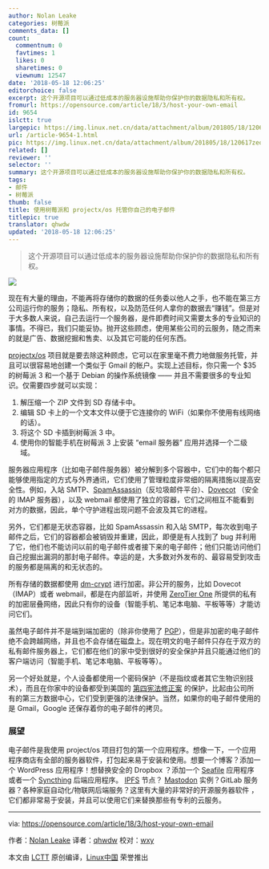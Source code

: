 ```yaml
---
author: Nolan Leake
categories: 树莓派
comments_data: []
count:
  commentnum: 0
  favtimes: 1
  likes: 0
  sharetimes: 0
  viewnum: 12547
date: '2018-05-18 12:06:25'
editorchoice: false
excerpt: 这个开源项目可以通过低成本的服务器设施帮助你保护你的数据隐私和所有权。
fromurl: https://opensource.com/article/18/3/host-your-own-email
id: 9654
islctt: true
largepic: https://img.linux.net.cn/data/attachment/album/201805/18/120617zeoe2re6jo8eozt2.jpg
url: /article-9654-1.html
pic: https://img.linux.net.cn/data/attachment/album/201805/18/120617zeoe2re6jo8eozt2.jpg.thumb.jpg
related: []
reviewer: ''
selector: ''
summary: 这个开源项目可以通过低成本的服务器设施帮助你保护你的数据隐私和所有权。
tags:
- 邮件
- 树莓派
thumb: false
title: 使用树莓派和 projectx/os 托管你自己的电子邮件
titlepic: true
translator: qhwdw
updated: '2018-05-18 12:06:25'
---
```



> 
> 这个开源项目可以通过低成本的服务器设施帮助你保护你的数据隐私和所有权。
> 
> 
> 


![](/data/attachment/album/201805/18/120617zeoe2re6jo8eozt2.jpg)


现在有大量的理由，不能再将存储你的数据的任务委以他人之手，也不能在第三方公司运行你的服务；隐私、所有权，以及防范任何人拿你的数据去“赚钱”。但是对于大多数人来说，自己去运行一个服务器，是件即费时间又需要太多的专业知识的事情。不得已，我们只能妥协。抛开这些顾虑，使用某些公司的云服务，随之而来的就是广告、数据挖掘和售卖、以及其它可能的任何东西。


[projectx/os](https://git.sigbus.net/projectx/os) 项目就是要去除这种顾虑，它可以在家里毫不费力地做服务托管，并且可以很容易地创建一个类似于 Gmail 的帐户。实现上述目标，你只需一个 $35 的树莓派 3 和一个基于 Debian 的操作系统镜像 —— 并且不需要很多的专业知识。仅需要四步就可以实现：


1. 解压缩一个 ZIP 文件到 SD 存储卡中。
2. 编辑 SD 卡上的一个文本文件以便于它连接你的 WiFi（如果你不使用有线网络的话）。
3. 将这个 SD 卡插到树莓派 3 中。
4. 使用你的智能手机在树莓派 3 上安装 “email 服务器” 应用并选择一个二级域。


服务器应用程序（比如电子邮件服务器）被分解到多个容器中，它们中的每个都只能够使用指定的方式与外界通讯，它们使用了管理粒度非常细的隔离措施以提高安全性。例如，入站 SMTP、[SpamAssassin](http://spamassassin.apache.org/)（反垃圾邮件平台）、[Dovecot](https://www.dovecot.org/) （安全的 IMAP 服务器），以及 webmail 都使用了独立的容器，它们之间相互不能看到对方的数据，因此，单个守护进程出现问题不会波及其它的进程。


另外，它们都是无状态容器，比如 SpamAssassin 和入站 SMTP，每次收到电子邮件之后，它们的容器都会被销毁并重建，因此，即便是有人找到了 bug 并利用了它，他们也不能访问以前的电子邮件或者接下来的电子邮件；他们只能访问他们自己挖掘出漏洞的那封电子邮件。幸运的是，大多数对外发布的、最容易受到攻击的服务都是隔离的和无状态的。


所有存储的数据都使用 [dm-crypt](https://gitlab.com/cryptsetup/cryptsetup/wikis/DMCrypt) 进行加密。非公开的服务，比如 Dovecot（IMAP）或者 webmail，都是在内部监听，并使用 [ZeroTier One](https://www.zerotier.com/download.shtml) 所提供的私有的加密层叠网络，因此只有你的设备（智能手机、笔记本电脑、平板等等）才能访问它们。


虽然电子邮件并不是端到端加密的（除非你使用了 [PGP](https://en.wikipedia.org/wiki/Pretty_Good_Privacy)），但是非加密的电子邮件绝不会跨越网络，并且也不会存储在磁盘上。现在明文的电子邮件只存在于双方的私有邮件服务器上，它们都在他们的家中受到很好的安全保护并且只能通过他们的客户端访问（智能手机、笔记本电脑、平板等等）。


另一个好处就是，个人设备都使用一个密码保护（不是指纹或者其它生物识别技术），而且在你家中的设备都受到美国的 [第四宪法修正案](https://simple.wikipedia.org/wiki/Fourth_Amendment_to_the_United_States_Constitution) 的保护，比起由公司所有的第三方数据中心，它们受到更强的法律保护。当然，如果你的电子邮件使用的是 Gmail，Google 还保存着你的电子邮件的拷贝。


### 展望


电子邮件是我使用 project/os 项目打包的第一个应用程序。想像一下，一个应用程序商店有全部的服务器软件，打包起来易于安装和使用。想要一个博客？添加一个 WordPress 应用程序！想替换安全的 Dropbox ？添加一个 [Seafile](https://www.seafile.com/en/home/) 应用程序或者一个 [Syncthing](https://syncthing.net/) 后端应用程序。 [IPFS](https://ipfs.io/) 节点？ [Mastodon](https://github.com/tootsuite/mastodon) 实例？GitLab 服务器？各种家庭自动化/物联网后端服务？这里有大量的非常好的开源服务器软件 ，它们都非常易于安装，并且可以使用它们来替换那些有专利的云服务。




---


via: <https://opensource.com/article/18/3/host-your-own-email>


作者：[Nolan Leake](https://opensource.com/users/nolan) 译者：[qhwdw](https://github.com/qhwdw) 校对：[wxy](https://github.com/wxy)


本文由 [LCTT](https://github.com/LCTT/TranslateProject) 原创编译，[Linux中国](https://linux.cn/) 荣誉推出